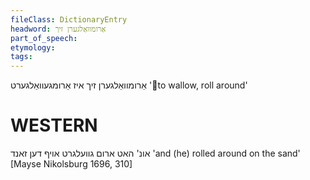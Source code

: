 ```yaml
---
fileClass: DictionaryEntry
headword: אַרומוואַלגערן זיך
part_of_speech: 
etymology: 
tags: 
---
```

אַרומוואַלגערן זיך
איז אַרומגעוואַלגערט
'to wallow, roll around'

WESTERN
========

 אונ' האט ארום גוועלגרט אויף דען זאנד
'and (he) rolled around on the sand'
[Mayse Nikolsburg 1696, 310]